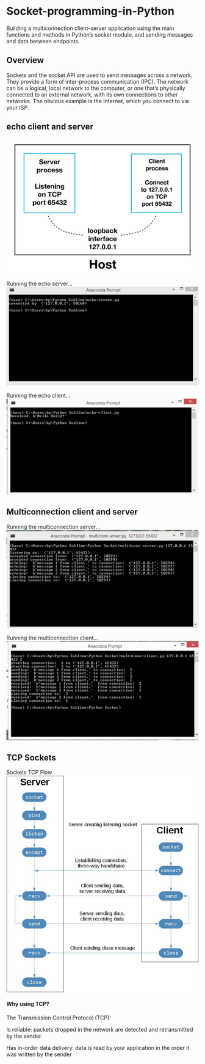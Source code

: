 # Socket-programming-in-Python
Building a multiconnection client-server application using the main functions and methods in Python’s socket module, and sending messages and data between endpoints.

## Overview
Sockets and the socket API are used to send messages across a network. They provide a form of inter-process communication (IPC). The network can be a logical, local network to the computer, or one that’s physically connected to an external network, with its own connections to other networks. The obvious example is the Internet, which you connect to via your ISP.

## echo client and server

![alt text](https://github.com/hotasalah/Socket-programming-in-Python/blob/master/sockets-loopback-interface.44fa30c53c70.jpg)

Running the echo server...
![alt text](https://github.com/hotasalah/Socket-programming-in-Python/blob/master/echo%20server.png)

Running the echo client...
![alttext](https://github.com/hotasalah/Socket-programming-in-Python/blob/master/echo%20client.png)

## Multiconnection client and server

Running the multiconnection server...
![alt text](https://github.com/hotasalah/Socket-programming-in-Python/blob/master/multiconnection%20server.png)

Running the multiconnection client...
![alt text](https://github.com/hotasalah/Socket-programming-in-Python/blob/master/multiconnection%20client.png)

## TCP Sockets

Sockets TCP Flow
![alt text](https://github.com/hotasalah/Socket-programming-in-Python/blob/master/sockets-tcp-flow.1da426797e37.jpg)

#### Why using TCP?
The Transmission Control Protocol (TCP):

Is reliable: packets dropped in the network are detected and retransmitted by the sender.

Has in-order data delivery: data is read by your application in the order it was written by the sender

